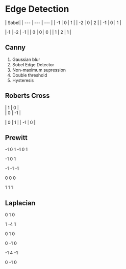 # Edge Detection

| Sobel|
| --- | --- | --- |
| -1  | 0 | 1 |
| -2  | 0  | 2 |
| -1  | 0 | 1 |
 

 |-1 | -2 | -1 |
 | 0 | 0 | 0 |
 | 1 | 2 | 1 |
  
## Canny
1. Gaussian blur
2. Sobel Edge Detector
3. Non-maximum supression
4. Double threshold
5. Hysteresis


## Roberts Cross
 | 1 | 0 |  
 | 0 | -1 |
  
| 0 | 1 |
| -1 | 0 |

## Prewitt
 -1  0  1
 -1  0  1
 
 -1  0  1
 

 -1 -1 -1
 
  0  0  0
  
  1  1  1
 
## Laplacian
  0  1  0
  
  1 -4  1
  
  0  1  0
  

  0 -1  0
  
 -1  4 -1
 
  0 -1  0




